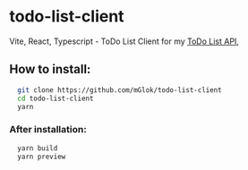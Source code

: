 # todo-list-client
Vite, React, Typescript - ToDo List Client for my [ToDo List API](https://github.com/mGlok/todo-list-api),

## How to install:

```bash
  git clone https://github.com/mGlok/todo-list-client
  cd todo-list-client
  yarn
```

### After installation:

```bash
  yarn build
  yarn preview
```
